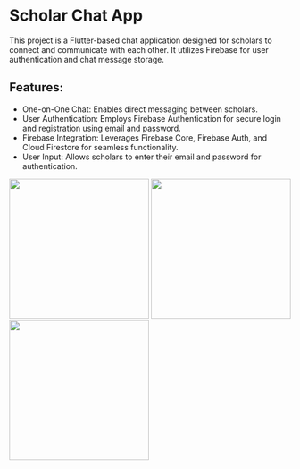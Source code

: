 # Scholar Chat App

This project is a Flutter-based chat application designed for scholars to connect and communicate with each other. It utilizes Firebase for user authentication and chat message storage.

## Features:

- One-on-One Chat: Enables direct messaging between scholars.
- User Authentication: Employs Firebase Authentication for secure login and registration using email and password.
- Firebase Integration: Leverages Firebase Core, Firebase Auth, and Cloud Firestore for seamless functionality.
- User Input: Allows scholars to enter their email and password for authentication.

<dif>
  <img src =https://github.com/hayam-tarek/chat_app/assets/125991048/8dc0169a-d063-4c37-a71d-18fc99e21c0d width = 250>
  <img src =https://github.com/user-attachments/assets/5578c969-9ba7-428a-884c-d9399d3ebdda width = 250>
  <img src =https://github.com/hayam-tarek/chat_app/assets/125991048/e635484d-67a0-4f05-a23d-3dc303e53f9a width = 250>
</dif>
